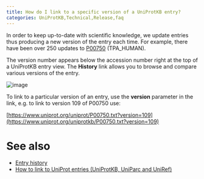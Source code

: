 ```yaml
---
title: How do I link to a specific version of a UniProtKB entry?
categories: UniProtKB,Technical,Release,faq
---
```


In order to keep up-to-date with scientific knowledge, we update entries thus producing a new version of the entry each time. For example, there have been over 250 updates to [P00750](https://www.uniprot.org/uniprotkb/P00750) (TPA\_HUMAN).

The version number appears below the accession number right at the top of a UniProtKB entry view. The **History** link allows you to browse and compare various versions of the entry.

![image](https://github.com/ebi-uniprot/uniprot-manual/raw/main/images/entry_history_link.png)

To link to a particular version of an entry, use the **version** parameter in the link, e.g. to link to version 109 of P00750 use:

[https://www.uniprot.org/uniprot/P00750.txt?version=109](https://www.uniprot.org/uniprotkb/P00750.txt?version=109)

# See also

-   [Entry history](https://www.uniprot.org/help/entry%5Fhistory)
-   [How to link to UniProt entries (UniProtKB, UniParc and UniRef)](https://www.uniprot.org/help/linking%5Fto%5Funiprot)
